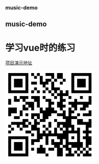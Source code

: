 ### music-demo

## music-demo

# 学习vue时的练习

[项目演示地址](http://47.95.246.7)

![二维码](https://github.com/libaixu/music-demo/blob/master/server.png)
